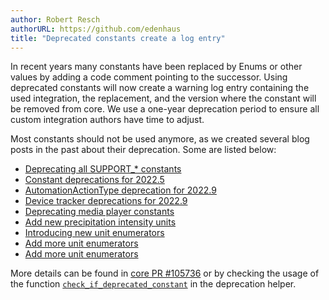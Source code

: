 ```yaml
---
author: Robert Resch
authorURL: https://github.com/edenhaus
title: "Deprecated constants create a log entry"
---
```


In recent years many constants have been replaced by Enums or other values by adding a code comment pointing to the successor.
Using deprecated constants will now create a warning log entry containing the used integration, the replacement, and the version where the constant will be removed from core.
We use a one-year deprecation period to ensure all custom integration authors have time to adjust.

Most constants should not be used anymore, as we created several blog posts in the past about their deprecation. Some are listed below:
- [Deprecating all SUPPORT_* constants](2022-04-02-support-constants-deprecation.md)
- [Constant deprecations for 2022.5](2022-05-03-constants-deprecations.md)
- [AutomationActionType deprecation for 2022.9](2022-08-15-automation-action-type-deprecation.md)
- [Device tracker deprecations for 2022.9](2022-07-29-device-tracker_source-type-deprecation.md)
- [Deprecating media player constants](2022-09-06-media-player-repeat-mode-deprecation.md)
- [Add new precipitation intensity units](2022-10-25-new-precipitation-intensity-units.md)
- [Introducing new unit enumerators](2022-10-26-new-unit-enumerators.md)
- [Add  more unit enumerators](2022-11-28-more-unit-enumerators.md)
- [Add  more unit enumerators](2022-12-05-more-unit-enumerators.md)

More details can be found in [core PR #105736](https://github.com/home-assistant/core/pull/105736) or by checking the usage of the function [`check_if_deprecated_constant`](https://github.com/home-assistant/core/blob/dev/homeassistant/helpers/deprecation.py#L240) in the deprecation helper.